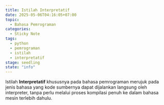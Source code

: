 ```yaml
---
title: Istilah Interpretatif
date: 2025-05-06T04:16:05+07:00
topic:
  - Bahasa Pemrograman
categories: 
  - Sticky Note
tags:
  - python
  - pemrograman
  - istilah
  - interpretatif
stage: seedling
state: "info"
---
```


Istilah **Interpretatif** khususnya pada bahasa pemrograman merujuk pada jenis bahasa yang kode sumbernya dapat dijalankan langsung oleh interpreter, tanpa perlu melalui proses kompilasi penuh ke dalam bahasa mesin terlebih dahulu.